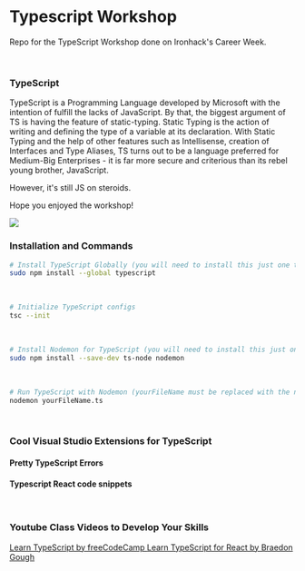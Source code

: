 # Typescript Workshop
Repo for the TypeScript Workshop done on Ironhack's Career Week. 

<br>

### TypeScript
TypeScript is a Programming Language developed by Microsoft with the intention of fulfill the lacks of JavaScript. By that, the biggest argument of TS is having the feature of static-typing. Static Typing is the action of writing and defining the type of a variable at its declaration. With Static Typing and the help of other features such as Intellisense, creation of Interfaces and Type Aliases, TS turns out to be a language preferred for Medium-Big Enterprises - it is far more secure and criterious than its rebel young brother, JavaScript.

However, it's still JS on steroids. 

Hope you enjoyed the workshop!

<img src="https://i.redd.it/b70t2si6yrd61.png"/>

<br>

### Installation and Commands

```bash
# Install TypeScript Globally (you will need to install this just one time in your computer life!)
sudo npm install --global typescript
```

<br>

```bash
# Initialize TypeScript configs 
tsc --init
```

<br>

```bash
# Install Nodemon for TypeScript (you will need to install this just one time in your computer life!)
sudo npm install --save-dev ts-node nodemon
```

<br>

```bash
# Run TypeScript with Nodemon (yourFileName must be replaced with the name of your typeScript file)
nodemon yourFileName.ts
```

<br>

### Cool Visual Studio Extensions for TypeScript

#### Pretty TypeScript Errors
#### Typescript React code snippets

<br>

### Youtube Class Videos to Develop Your Skills
<a href="https://www.youtube.com/watch?v=30LWjhZzg50"> Learn TypeScript by freeCodeCamp </a>
<a href="https://www.youtube.com/playlist?list=PLvDYjZroj6JK695pQ4b5158sZnDDLEyZ_"> Learn TypeScript for React by Braedon Gough</a>
